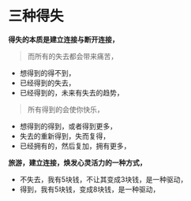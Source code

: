 # 三种得失



**得失的本质是建立连接与断开连接，**

> 而所有的失去都会带来痛苦，

* 想得到的得不到，
* 已经得到的失去，
* 已经得到的，未来有失去的趋势，

> 所有得到的会使你快乐，

* 想得到的得到，或者得到更多，
* 失去的重新得到，失而复得，
* 已经拥有的，然后复加，拥有更多，

**旅游，建立连接，焕发心灵活力的一种方式，**

* 不失去，我有5块钱，不让其变成3块钱，是一种驱动，
* 得到，我有5块钱，变成8块钱，是一种驱动，


